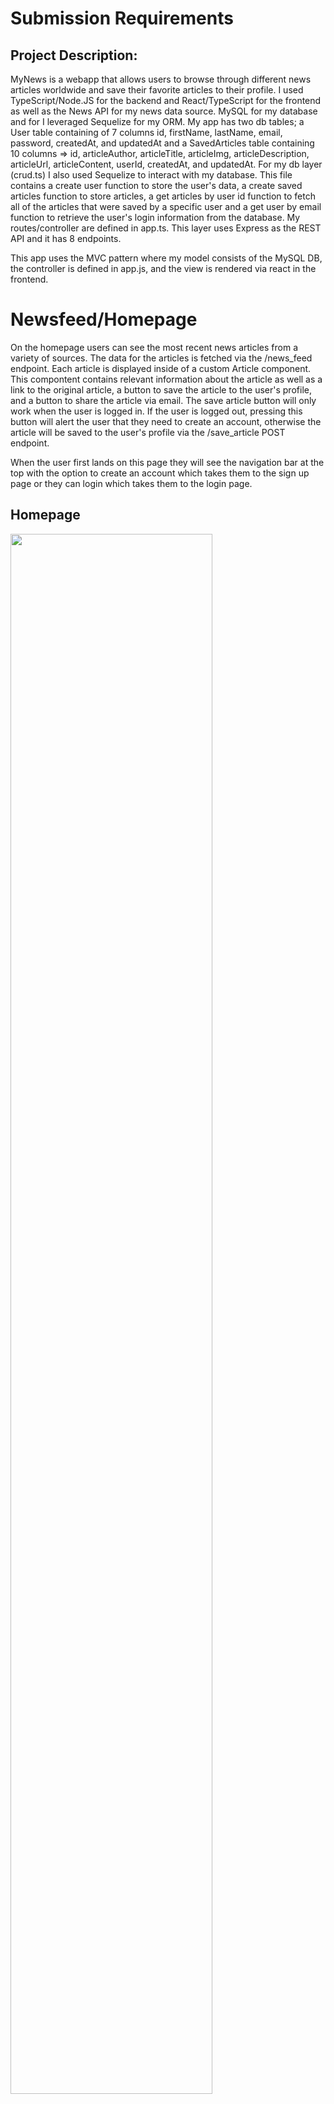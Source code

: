 # Submission Requirements
## Project Description:
MyNews is a webapp that allows users to browse through different news articles worldwide and save their favorite articles to their profile. I used TypeScript/Node.JS for the backend and React/TypeScript for the frontend as well as the News API for my news data source. MySQL for my database and for I leveraged Sequelize for my ORM. My app has two db tables; a User table containing of 7 columns id, firstName, lastName, email, password, createdAt, and updatedAt and a SavedArticles table containing 10 columns =>  id, articleAuthor, articleTitle, articleImg, articleDescription, articleUrl, articleContent, userId, createdAt, and updatedAt. For my db layer (crud.ts) I also used Sequelize to interact with my database. This file contains a create user function to store the user's data, a create saved articles function to store articles, a get articles by user id function to fetch all of the articles that were saved by a specific user and a get user by email function to retrieve the user's login information from the database. My routes/controller are defined in app.ts. This layer uses Express as the REST API and it has 8 endpoints.

This app uses the MVC pattern where my model consists of the MySQL DB, the controller is defined in app.js, and the view is rendered via react in the frontend. 

# Newsfeed/Homepage
On the homepage users can see the most recent news articles from a variety of sources. The data for the articles is fetched via the /news_feed endpoint. Each article is displayed inside of a custom Article component. This compontent contains relevant information about the article as well as a link to the original article, a button to save the article to the user's profile, and a button to share the article via email. The save article button will only work when the user is logged in. If the user is logged out, pressing this button will alert the user that they need to create an account, otherwise the article will be saved to the user's profile via the /save_article POST endpoint. 

When the user first lands on this page they will see the navigation bar at the top with the option to create an account which takes them to the sign up page or they can login which takes them to the login page. 

## Homepage
<img src="https://github.com/MailyRa/Onramp-Twitch-TakeHome/blob/main/screenshots/Screen%20Shot%202021-01-13%20at%2012.48.41%20AM.png?raw=true" width="80%">

## Share Article
<img src="https://github.com/MailyRa/Onramp-Twitch-TakeHome/blob/main/screenshots/Screen%20Shot%202021-01-13%20at%2012.53.06%20AM.png?raw=true" width="80%">



# Login page
On the login page there are 3 components: an email text field, a password text field, and a submit button. When the user presses the submit button, the data from both text fields are send to the server to the /handle_login endpoint. This will fetch any existing users and validate the plaintext password against the hashed password in the Users table. If a user logs in successfully they are redirected to the homepage where they are able to save articles to their profile.
<img src="https://github.com/MailyRa/Onramp-Twitch-TakeHome/blob/main/screenshots/Screen%20Shot%202021-01-13%20at%2012.48.53%20AM.png?raw=true" width="80%">



# Sign up page
On the sign up page there are 5 components: a first name text field, a last name text field, an email text field, a password text field, and a submit button. When a user presses the submit button the data is sent to the server to the /sign_up endpoint. This endpoint will first check to see if there are any existing users in the database with the same email address. If there is an existing user then an error message is returned to the client. If there is not an exisitng user, then a new user is created in the Users table. The password that is stored for the user is first hashed before saving it in the db. After successfully creating an account the user is redirected to the homepage.
<img src="https://github.com/MailyRa/Onramp-Twitch-TakeHome/blob/main/screenshots/Screen%20Shot%202021-01-13%20at%2012.50.53%20AM.png?raw=true" width="80%">



# Saved Articles page
When a user has either logged in or created an account the "Saved Articles" link appears in the nav bar at the top of the webpage. This fetches data via the /user_saved_articles endpoint. This endpoint returns all of the artcles from the SavedArticles table for the logged in user and displays the articles using the custom Article component as described above. 
<img src="https://github.com/MailyRa/Onramp-Twitch-TakeHome/blob/main/screenshots/Screen%20Shot%202021-01-13%20at%2012.52.34%20AM.png?raw=true" width="80%">



# Logout
When the user is logged into the app they also have the option to logout when their session has ended. The logout link is only displayed in the navbar when the user is logged in, otherwise users will not be presented with this option. 


## Project Requirements
Please list examples of how your project meets the following requirements below:
- [x] Use a modern JS Library/Framework like React, Angular, etc. We suggest using React.js.

React.js

- [x] Create an application that can be interacted with in a minimum of three different ways by the user.

Login, Sign up, Logout, share article, save article, visit article webpage

- [x] Use of at least one Service.

Used an Express Node.js server for the backend service

- [x] The usage of a specified architectural pattern (MVC, MVP, MVVM,  etc.)

I used an MVC architectural pattern for this project using a MySQL db, Express, and React for the web view.

- [x] Use of a [REST API](https://medium.com/@arteko/the-best-way-to-use-rest-apis-in-swift-95e10696c980).

I used the Express framework to build a REST API with 6 endpoints (4 POST and 2 GET)

- [x] Usage of at least 5 UI components from the [material-ui/@core](https://material-ui.com/) library (if you are not using React, a comparable UI library is acceptable)

I used: AppBar, Toolbar, Typography, Button, and Link. I also used the Card component from the react bootstrap library. 

- [x] An example of a reusable UI component that you have created and used in the app. This should be different than the 5 UI components from the vendor library.

I created a custom Article component in my app that is used on both the Homepage and the Saved Articles page. This component displays all of the relevant information about a news article in a card.
